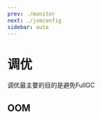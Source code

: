 ```yaml
---
prev: ./monitor
next: ./jvmconfig
sidebar: auto
---
```


# 调优

调优最主要的目的是避免FullGC

## OOM
